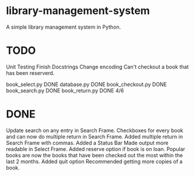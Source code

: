 # library-management-system
A simple library management system in Python.


# TODO

Unit Testing
Finish Docstrings
Change encoding 
Can't checkout a book that has been reserverd.

book_select.py DONE
database.py DONE
book_checkout.py DONE
book_search.py DONE
book_return.py DONE
4/6
# DONE

Update search on any entry in Search Frame.
Checkboxes for every book and can now do multiple return in Search Frame.
Added multiple return in Search Frame with commas.
Added a Status Bar
Made output more readable in Select Frame.
Added reserve option if book is on loan.
Popular books are now the books that have been checked out the most within the last 2 months.
Added quit option
Recommended getting more copies of a book.
